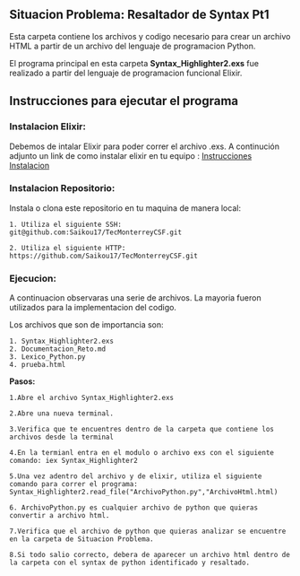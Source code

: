 ## Situacion Problema: Resaltador de Syntax Pt1

Esta carpeta contiene los archivos y codigo necesario para crear un archivo HTML a partir de un archivo del lenguaje de programacion Python. 

El programa principal en esta carpeta **Syntax_Highlighter2.exs** fue realizado a partir del lenguaje de programacion funcional Elixir. 

## Instrucciones para ejecutar el programa

### **Instalacion Elixir:**

Debemos de intalar Elixir para poder correr el archivo .exs.
A continución adjunto un link de como instalar elixir en tu equipo : [Instrucciones Instalacion](https://elixir-lang.org/install.html)

### **Instalacion Repositorio:**

Instala o clona este repositorio en tu maquina de manera local:

    1. Utiliza el siguiente SSH: git@github.com:Saikou17/TecMonterreyCSF.git

    2. Utiliza el siguiente HTTP: https://github.com/Saikou17/TecMonterreyCSF.git

### **Ejecucion:**

A continuacion observaras una serie de archivos. La mayoria fueron utilizados para la implementacion del codigo.

Los archivos que son de importancia son:

    1. Syntax_Highlighter2.exs
    2. Documentacion_Reto.md
    3. Lexico_Python.py
    4. prueba.html
   
**Pasos:**

    1.Abre el archivo Syntax_Highlighter2.exs

    2.Abre una nueva terminal.

    3.Verifica que te encuentres dentro de la carpeta que contiene los archivos desde la terminal

    4.En la termianl entra en el modulo o archivo exs con el siguiente comando: iex Syntax_Highlighter2

    5.Una vez adentro del archivo y de elixir, utiliza el siguiente comando para correr el programa: Syntax_Highlighter2.read_file("ArchivoPython.py","ArchivoHtml.html)

    6. ArchivoPython.py es cualquier archivo de python que quieras convertir a archivo html.

    7.Verifica que el archivo de python que quieras analizar se encuentre en la carpeta de Situacion Problema.

    8.Si todo salio correcto, debera de aparecer un archivo html dentro de la carpeta con el syntax de python identificado y resaltado.
